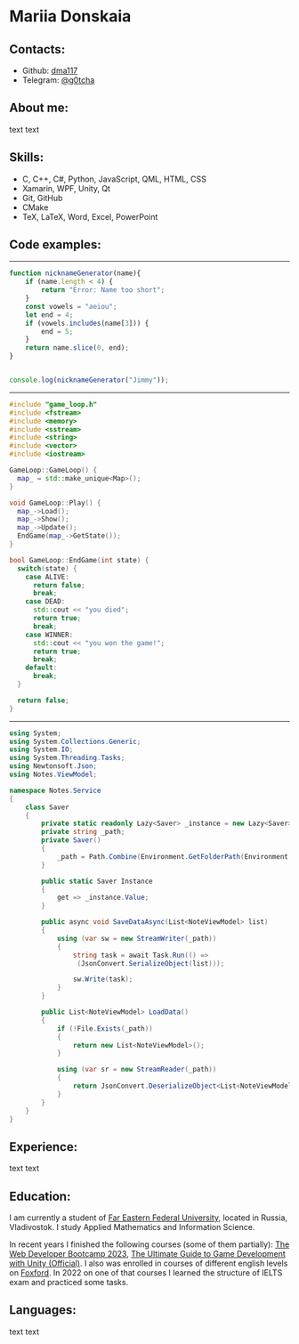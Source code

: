 # Mariia Donskaia
## Contacts:
* Github: [dma117](https://github.com/dma117)
* Telegram: [@g0tcha](https://t.me/g0tcha)

## About me:
text text

## Skills:
* C, C++, C#, Python, JavaScript, QML, HTML, CSS
* Xamarin, WPF, Unity, Qt
* Git, GitHub
* CMake
* TeX, LaTeX, Word, Excel, PowerPoint

## Code examples:
---
```javascript
function nicknameGenerator(name){
    if (name.length < 4) {
        return "Error: Name too short";
    }
    const vowels = "aeiou";
    let end = 4;
    if (vowels.includes(name[3])) {
        end = 5;
    }
    return name.slice(0, end);
}


console.log(nicknameGenerator("Jimmy"));
```

--- 
``` cpp
#include "game_loop.h"
#include <fstream>
#include <memory>
#include <sstream>
#include <string>
#include <vector>
#include <iostream>

GameLoop::GameLoop() {
  map_ = std::make_unique<Map>();
}

void GameLoop::Play() {
  map_->Load();
  map_->Show();
  map_->Update();
  EndGame(map_->GetState());
}

bool GameLoop::EndGame(int state) {
  switch(state) {
    case ALIVE:
      return false;
      break;
    case DEAD:
      std::cout << "you died";
      return true;
      break;
    case WINNER:
      std::cout << "you won the game!";
      return true;
      break;
    default:
      break;
  }

  return false;
}
```

---
``` csharp
using System;
using System.Collections.Generic;
using System.IO;
using System.Threading.Tasks;
using Newtonsoft.Json;
using Notes.ViewModel;

namespace Notes.Service
{
    class Saver
    {
        private static readonly Lazy<Saver> _instance = new Lazy<Saver>(() => new Saver());
        private string _path;
        private Saver()
        {
            _path = Path.Combine(Environment.GetFolderPath(Environment.SpecialFolder.LocalApplicationData), "data.json");
        }

        public static Saver Instance 
        {
            get => _instance.Value;
        }

        public async void SaveDataAsync(List<NoteViewModel> list)
        {
            using (var sw = new StreamWriter(_path))
            {
                string task = await Task.Run(() =>
                 (JsonConvert.SerializeObject(list)));

                sw.Write(task);
            }
        }

        public List<NoteViewModel> LoadData()
        {
            if (!File.Exists(_path))
            {
                return new List<NoteViewModel>();
            }

            using (var sr = new StreamReader(_path))
            {
                return JsonConvert.DeserializeObject<List<NoteViewModel>>(sr.ReadLine());
            }
        }
    }
}
```

## Experience:
text text

## Education:
I am currently a student of [Far Eastern Federal University](https://www.dvfu.ru/en/), located in Russia, Vladivostok. I study Applied Mathematics and Information Science. 

In recent years I finished the following courses (some of them partially): [The Web Developer Bootcamp 2023](https://www.udemy.com/course/the-web-developer-bootcamp/), [The Ultimate Guide to Game Development with Unity (Official)](https://www.udemy.com/course/the-ultimate-guide-to-game-development-with-unity/). I also was enrolled in courses of different english levels on [Foxford](https://foxford.ru/). In 2022 on one of that courses I learned the structure of IELTS exam and practiced some tasks.

## Languages:
text text
